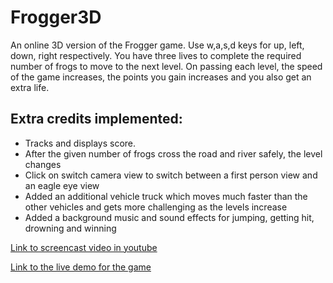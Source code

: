 # Frogger3D
An online 3D version of the Frogger game.
Use w,a,s,d keys for up, left, down, right respectively.
You have three lives to complete the required number of frogs to move to the next level.
On passing each level, the speed of the game increases, the points you gain increases and you also get an extra life.

## Extra credits implemented:
- Tracks and displays score.
- After the given number of frogs cross the road and river safely, the level changes
- Click on switch camera view to switch between a first person view and an eagle eye view
- Added an additional vehicle truck which moves much faster than the other vehicles and gets more challenging as the levels increase
- Added a background music and sound effects for jumping, getting hit, drowning and winning

[Link to screencast video in youtube](https://youtu.be/2TSxgoVbFwQ)

[Link to the live demo for the game](https://gautamjeyaraman.github.io/Frogger3D/)

